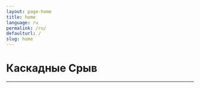```yaml
---
layout: page-home
title: home
language: ru
permalink: /ru/
defaulturl: /
slug: home
---
```

<h1><span class="highlight">Каскадные Срыв</span></h1>
<hr class="sm" />
